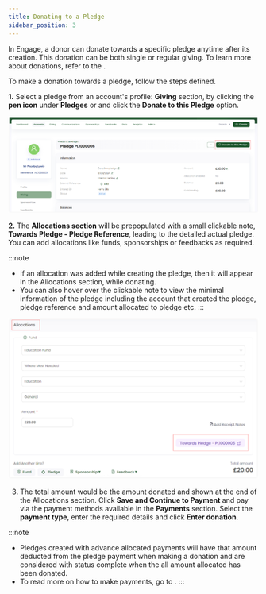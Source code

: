 ```yaml
---
title: Donating to a Pledge
sidebar_position: 3
---
```


In Engage, a donor can donate towards a specific pledge anytime after its creation. This donation can be both single or regular giving. To learn more about donations, refer to the <K2Link route="docs/engage/donations/" text="Donations Documentation" isInternal/>.

To make a donation towards a pledge, follow the steps defined.

**1.** Select a pledge from an account's profile: **Giving** section, by clicking the **pen icon** under **Pledges** or <K2Link route="docs/engage/donations/allocations/pledges/search-pledge/" text="search for an existing pledge" isInternal /> and click the **Donate to this Pledge** option. 

![Donate to a Pledge](./donate-to-pledge.png)

**2.** The **Allocations section** will be prepopulated with a small clickable note, **Towards Pledge - Pledge Reference**, leading to the detailed actual pledge. You can add allocations like funds, sponsorships or feedbacks as required.

:::note
- If an allocation was added while creating the pledge, then it will appear in the Allocations section, while donating.
- You can also hover over the clickable note to view the minimal information of the pledge including the account that created the pledge, pledge reference and amount allocated to pledge etc.
:::

![Allocations section](./allocations-section.png)               

3. The total amount would be the amount donated and shown at the end of the Allocations section. Click **Save and Continue to Payment** and pay via the payment methods available in the **Payments** section. Select the **payment type**, enter the required details and click **Enter donation**.

:::note
- Pledges created with advance allocated payments will have that amount deducted from the pledge payment when making a donation and are considered with status complete when the all amount allocated has been donated.
- To read more on how to make payments, go to <K2Link route="docs/engage/donations/payments/payment-types-and-methods/" text="Payment Types and Methods Documentation" isInternal/>.
:::
